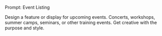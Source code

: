 Prompt: Event Listing

Design a feature or display for upcoming events. Concerts, workshops, summer camps, seminars, or other training events. Get creative with the purpose and style.
